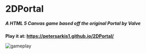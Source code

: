 # 2DPortal
##### **A HTML 5 Canvas game based off the original Portal by Valve**
**Play it at: https://petersarkis1.github.io/2DPortal/**

![gameplay](./portalGamplay.png)

